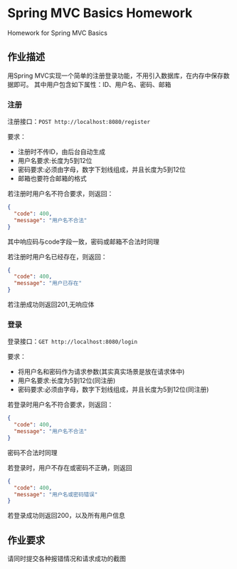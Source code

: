 # Spring MVC Basics Homework

Homework for Spring MVC Basics

## 作业描述

用Spring MVC实现一个简单的注册登录功能，不用引入数据库，在内存中保存数据即可。
其中用户包含如下属性：ID、用户名、密码、邮箱

### 注册
注册接口：`POST http://localhost:8080/register`

要求：
- 注册时不传ID，由后台自动生成
- 用户名要求:长度为5到12位
- 密码要求:必须由字母，数字下划线组成，并且长度为5到12位
- 邮箱也要符合邮箱的格式

若注册时用户名不符合要求，则返回：
```json
{
  "code": 400,
  "message": "用户名不合法"
}
```
其中响应码与code字段一致，密码或邮箱不合法时同理

若注册时用户名已经存在，则返回：
```json
{
  "code": 400,
  "message": "用户已存在"
}
```

若注册成功则返回201,无响应体

### 登录
登录接口：`GET http://localhost:8080/login`

要求：
- 将用户名和密码作为请求参数(其实真实场景是放在请求体中)
- 用户名要求:长度为5到12位(同注册)
- 密码要求:必须由字母，数字下划线组成，并且长度为5到12位(同注册)

若登录时用户名不符合要求，则返回：
```json
{
  "code": 400,
  "message": "用户名不合法"
}
```
密码不合法时同理

若登录时，用户不存在或密码不正确，则返回
```json
{
  "code": 400,
  "message": "用户名或密码错误"
}
```

若登录成功则返回200，以及所有用户信息

## 作业要求

请同时提交各种报错情况和请求成功的截图
